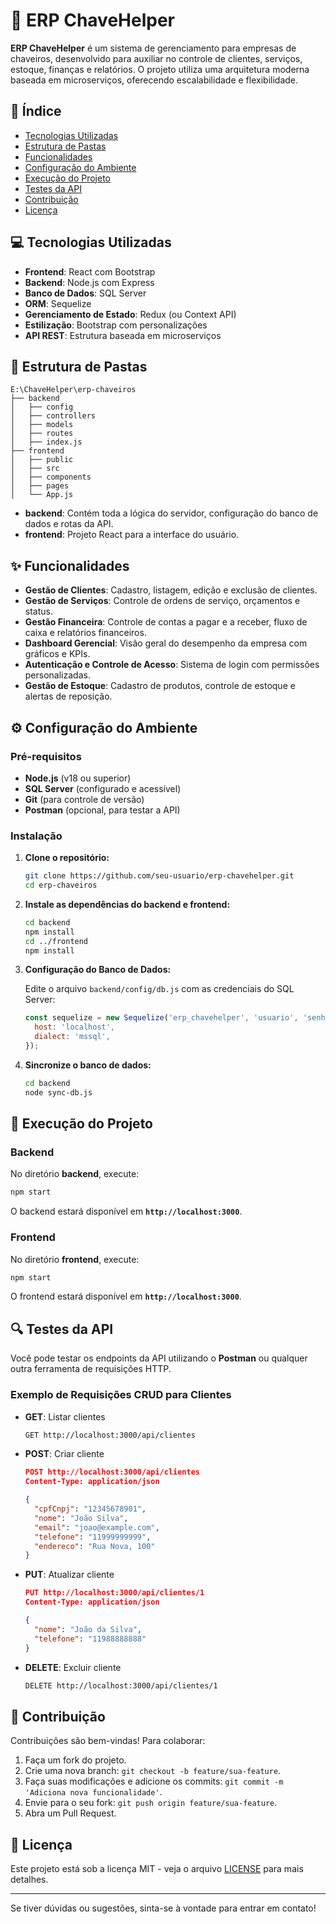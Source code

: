 
# 🚀 ERP ChaveHelper

**ERP ChaveHelper** é um sistema de gerenciamento para empresas de chaveiros, desenvolvido para auxiliar no controle de clientes, serviços, estoque, finanças e relatórios. O projeto utiliza uma arquitetura moderna baseada em microserviços, oferecendo escalabilidade e flexibilidade.

## 📝 Índice

- [Tecnologias Utilizadas](#-tecnologias-utilizadas)
- [Estrutura de Pastas](#-estrutura-de-pastas)
- [Funcionalidades](#-funcionalidades)
- [Configuração do Ambiente](#-configuração-do-ambiente)
- [Execução do Projeto](#-execução-do-projeto)
- [Testes da API](#-testes-da-api)
- [Contribuição](#-contribuição)
- [Licença](#-licença)

## 💻 Tecnologias Utilizadas

- **Frontend**: React com Bootstrap
- **Backend**: Node.js com Express
- **Banco de Dados**: SQL Server
- **ORM**: Sequelize
- **Gerenciamento de Estado**: Redux (ou Context API)
- **Estilização**: Bootstrap com personalizações
- **API REST**: Estrutura baseada em microserviços

## 📂 Estrutura de Pastas

```plaintext
E:\ChaveHelper\erp-chaveiros
├── backend
│   ├── config
│   ├── controllers
│   ├── models
│   ├── routes
│   ├── index.js
├── frontend
│   ├── public
│   ├── src
│   ├── components
│   ├── pages
│   └── App.js
```

- **backend**: Contém toda a lógica do servidor, configuração do banco de dados e rotas da API.
- **frontend**: Projeto React para a interface do usuário.

## ✨ Funcionalidades

- **Gestão de Clientes**: Cadastro, listagem, edição e exclusão de clientes.
- **Gestão de Serviços**: Controle de ordens de serviço, orçamentos e status.
- **Gestão Financeira**: Controle de contas a pagar e a receber, fluxo de caixa e relatórios financeiros.
- **Dashboard Gerencial**: Visão geral do desempenho da empresa com gráficos e KPIs.
- **Autenticação e Controle de Acesso**: Sistema de login com permissões personalizadas.
- **Gestão de Estoque**: Cadastro de produtos, controle de estoque e alertas de reposição.

## ⚙️ Configuração do Ambiente

### Pré-requisitos

- **Node.js** (v18 ou superior)
- **SQL Server** (configurado e acessível)
- **Git** (para controle de versão)
- **Postman** (opcional, para testar a API)

### Instalação

1. **Clone o repositório:**

   ```bash
   git clone https://github.com/seu-usuario/erp-chavehelper.git
   cd erp-chaveiros
   ```

2. **Instale as dependências do backend e frontend:**

   ```bash
   cd backend
   npm install
   cd ../frontend
   npm install
   ```

3. **Configuração do Banco de Dados:**

   Edite o arquivo `backend/config/db.js` com as credenciais do SQL Server:

   ```javascript
   const sequelize = new Sequelize('erp_chavehelper', 'usuario', 'senha', {
     host: 'localhost',
     dialect: 'mssql',
   });
   ```

4. **Sincronize o banco de dados:**

   ```bash
   cd backend
   node sync-db.js
   ```

## 🚀 Execução do Projeto

### Backend

No diretório **backend**, execute:

```bash
npm start
```

O backend estará disponível em **`http://localhost:3000`**.

### Frontend

No diretório **frontend**, execute:

```bash
npm start
```

O frontend estará disponível em **`http://localhost:3000`**.

## 🔍 Testes da API

Você pode testar os endpoints da API utilizando o **Postman** ou qualquer outra ferramenta de requisições HTTP.

### Exemplo de Requisições CRUD para Clientes

- **GET**: Listar clientes

  ```bash
  GET http://localhost:3000/api/clientes
  ```

- **POST**: Criar cliente

  ```json
  POST http://localhost:3000/api/clientes
  Content-Type: application/json

  {
    "cpfCnpj": "12345678901",
    "nome": "João Silva",
    "email": "joao@example.com",
    "telefone": "11999999999",
    "endereco": "Rua Nova, 100"
  }
  ```

- **PUT**: Atualizar cliente

  ```json
  PUT http://localhost:3000/api/clientes/1
  Content-Type: application/json

  {
    "nome": "João da Silva",
    "telefone": "11988888888"
  }
  ```

- **DELETE**: Excluir cliente

  ```bash
  DELETE http://localhost:3000/api/clientes/1
  ```

## 🤝 Contribuição

Contribuições são bem-vindas! Para colaborar:

1. Faça um fork do projeto.
2. Crie uma nova branch: `git checkout -b feature/sua-feature`.
3. Faça suas modificações e adicione os commits: `git commit -m 'Adiciona nova funcionalidade'`.
4. Envie para o seu fork: `git push origin feature/sua-feature`.
5. Abra um Pull Request.

## 📄 Licença

Este projeto está sob a licença MIT - veja o arquivo [LICENSE](LICENSE) para mais detalhes.

---

Se tiver dúvidas ou sugestões, sinta-se à vontade para entrar em contato!
